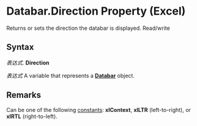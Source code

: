 
# Databar.Direction Property (Excel)

Returns or sets the direction the databar is displayed. Read/write


## Syntax

 _表达式_. **Direction**

 _表达式_ A variable that represents a **[Databar](2684e913-c278-e6be-ba9d-053b6ad58bae.md)** object.


## Remarks

Can be one of the following [constants](498b9056-a7f4-ad18-0955-eacef759d5fd.md):  **xlContext**, **xlLTR** (left-to-right), or **xlRTL** (right-to-left).

